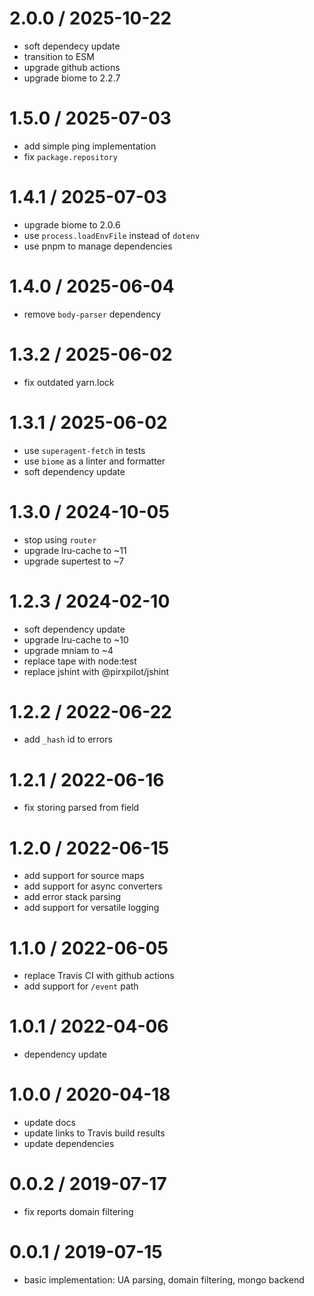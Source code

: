 
2.0.0 / 2025-10-22
==================

 * soft dependecy update
 * transition to ESM
 * upgrade github actions
 * upgrade biome to 2.2.7

1.5.0 / 2025-07-03
==================

 * add simple ping implementation
 * fix `package.repository`

1.4.1 / 2025-07-03
==================

 * upgrade biome to 2.0.6
 * use `process.loadEnvFile` instead of `dotenv`
 * use pnpm to manage dependencies

1.4.0 / 2025-06-04
==================

 * remove `body-parser` dependency

1.3.2 / 2025-06-02
==================

 * fix outdated yarn.lock

1.3.1 / 2025-06-02
==================

 * use `superagent-fetch` in tests
 * use `biome` as a linter and formatter
 * soft dependency update

1.3.0 / 2024-10-05
==================

 * stop using `router`
 * upgrade lru-cache to ~11
 * upgrade supertest to ~7

1.2.3 / 2024-02-10
==================

 * soft dependency update
 * upgrade lru-cache to ~10
 * upgrade mniam to ~4
 * replace tape with node:test
 * replace jshint with @pirxpilot/jshint

1.2.2 / 2022-06-22
==================

 * add `_hash` id to errors

1.2.1 / 2022-06-16
==================

 * fix storing parsed from field

1.2.0 / 2022-06-15
==================

 * add support for source maps
 * add support for async converters
 * add error stack parsing
 * add support for versatile logging

1.1.0 / 2022-06-05
==================

 * replace Travis CI with github actions
 * add support for `/event` path

1.0.1 / 2022-04-06
==================

 * dependency update

1.0.0 / 2020-04-18
==================

 * update docs
 * update links to Travis build results
 * update dependencies

0.0.2 / 2019-07-17
==================

 * fix reports domain filtering

0.0.1 / 2019-07-15
==================

 * basic implementation: UA parsing, domain filtering, mongo backend
